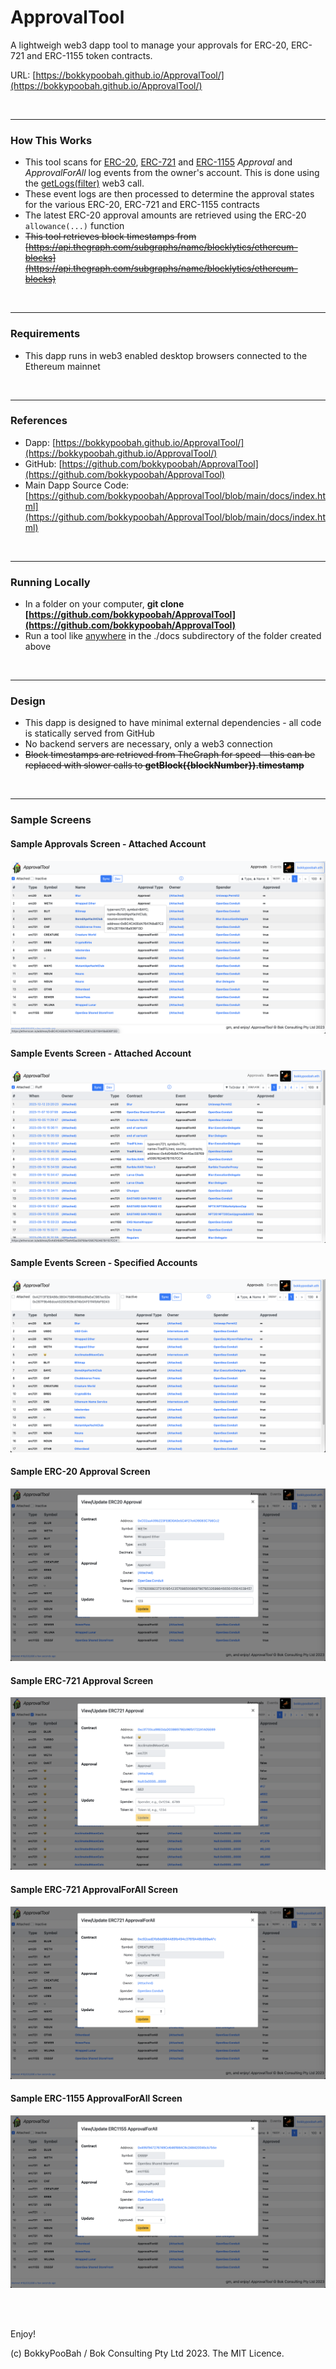 # ApprovalTool

A lightweigh web3 dapp tool to manage your approvals for ERC-20, ERC-721 and ERC-1155 token contracts.

URL: [https://bokkypoobah.github.io/ApprovalTool/](https://bokkypoobah.github.io/ApprovalTool/)

<br />

---

### How This Works

* This tool scans for [ERC-20](https://eips.ethereum.org/EIPS/eip-20#events), [ERC-721](https://eips.ethereum.org/EIPS/eip-721#specification) and [ERC-1155](https://eips.ethereum.org/EIPS/eip-1155#specification) *Approval* and *ApprovalForAll* log events from the owner's account. This is done using the [getLogs(filter)](https://docs.ethers.org/v5/api/providers/provider/#Provider-getLogs) web3 call.
* These event logs are then processed to determine the approval states for the various ERC-20, ERC-721 and ERC-1155 contracts
* The latest ERC-20 approval amounts are retrieved using the ERC-20 `allowance(...)` function
* ~~This tool retrieves block timestamps from [https://api.thegraph.com/subgraphs/name/blocklytics/ethereum-blocks](https://api.thegraph.com/subgraphs/name/blocklytics/ethereum-blocks)~~

<br />

---

### Requirements

* This dapp runs in web3 enabled desktop browsers connected to the Ethereum mainnet

<br />

---

### References

* Dapp: [https://bokkypoobah.github.io/ApprovalTool/](https://bokkypoobah.github.io/ApprovalTool/)
* GitHub: [https://github.com/bokkypoobah/ApprovalTool](https://github.com/bokkypoobah/ApprovalTool)
* Main Dapp Source Code: [https://github.com/bokkypoobah/ApprovalTool/blob/main/docs/index.html](https://github.com/bokkypoobah/ApprovalTool/blob/main/docs/index.html)

<br />

---

### Running Locally

* In a folder on your computer, **git clone [https://github.com/bokkypoobah/ApprovalTool](https://github.com/bokkypoobah/ApprovalTool)**
* Run a tool like [anywhere](https://www.npmjs.com/package/anywhere) in the ./docs subdirectory of the folder created above

<br />

---

### Design

* This dapp is designed to have minimal external dependencies - all code is statically served from GitHub
* No backend servers are necessary, only a web3 connection
* ~~Block timestamps are retrieved from TheGraph for speed - this can be replaced with slower calls to **getBlock({blockNumber}).timestamp**~~


<br />

---

### Sample Screens

#### Sample Approvals Screen - Attached Account

<kbd><img src="images/SampleScreen_Approvals_20231121.png" /></kbd>

#### Sample Events Screen - Attached Account

<kbd><img src="images/SampleScreen_Events_20231121.png" /></kbd>

#### Sample Events Screen - Specified Accounts

<kbd><img src="images/SampleScreen_Approvals_SpecifiedAccounts_20231121.png" /></kbd>

#### Sample ERC-20 Approval Screen

<kbd><img src="images/SampleScreen_UpdateERC20_20231121.png" /></kbd>

#### Sample ERC-721 Approval Screen

<kbd><img src="images/SampleScreen_UpdateERC721Approval_20231121.png" /></kbd>

#### Sample ERC-721 ApprovalForAll Screen

<kbd><img src="images/SampleScreen_UpdateERC721ApprovalForAll_20231121.png" /></kbd>

#### Sample ERC-1155 ApprovalForAll Screen

<kbd><img src="images/SampleScreen_UpdateERC1155ApprovalForAll_20231121.png" /></kbd>

<br />

<br />

Enjoy!

(c) BokkyPooBah / Bok Consulting Pty Ltd 2023. The MIT Licence.
